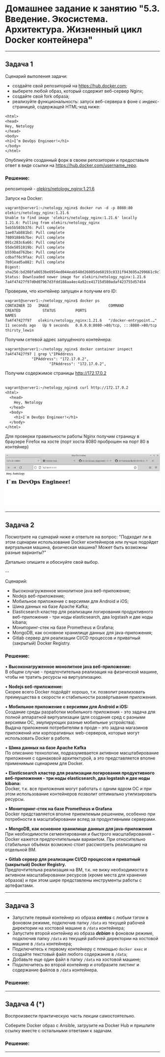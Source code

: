 
# Домашнее задание к занятию "5.3. Введение. Экосистема. Архитектура. Жизненный цикл Docker контейнера"

---

## Задача 1

Сценарий выполения задачи:

- создайте свой репозиторий на https://hub.docker.com;
- выберете любой образ, который содержит веб-сервер Nginx;
- создайте свой fork образа;
- реализуйте функциональность:
запуск веб-сервера в фоне с индекс-страницей, содержащей HTML-код ниже:
```
<html>
<head>
Hey, Netology
</head>
<body>
<h1>I’m DevOps Engineer!</h1>
</body>
</html>
```
Опубликуйте созданный форк в своем репозитории и предоставьте ответ в виде ссылки на https://hub.docker.com/username_repo.

### Решение:
  
репозиторий - [olekirs/netology_nginx:1.21.6](https://hub.docker.com/repository/docker/olekirs/netology_nginx)

Запуск на Docker:
```shell
vagrant@server1:~/netology_nginx$ docker run -d -p 8080:80 olekirs/netology_nginx:1.21.6
Unable to find image 'olekirs/netology_nginx:1.21.6' locally
1.21.6: Pulling from olekirs/netology_nginx
5eb5b503b376: Pull complete 
1ae07ab881bd: Pull complete 
78091884b7be: Pull complete 
091c283c6a66: Pull complete 
55de5851019b: Pull complete 
b559bad762be: Pull complete 
cdbaff6c9faa: Pull complete 
7b91ead5a882: Pull complete 
Digest: sha256:bd208fa0653be6954ed044eab540d26005de60193c8331f943695a299661c9c7
Status: Downloaded newer image for olekirs/netology_nginx:1.21.6
7a4f47427f97d0d07967d3fdd188aa4ec4a92ce41715d580adaf423755d57454
```
  
Проверим, что контейнер запущен и получим его ID:
  
```shell
vagrant@server1:~/netology_nginx$ docker ps 
CONTAINER ID   IMAGE                           COMMAND                  CREATED          STATUS         PORTS                                   NAMES
7a4f47427f97   olekirs/netology_nginx:1.21.6   "/docker-entrypoint.…"   11 seconds ago   Up 9 seconds   0.0.0.0:8080->80/tcp, :::8080->80/tcp   thirsty_lewin
```
  
Получим сетевой адрес запущённого контейнера:
  
```shell
vagrant@server1:~/netology_nginx$ docker container inspect 7a4f47427f97 | grep \"IPAddress
            "IPAddress": "172.17.0.2",
                    "IPAddress": "172.17.0.2",
```
  
Получим содержимое страницы http://172.17.0.2
  
```shell

vagrant@server1:~/netology_nginx$ curl http://172.17.0.2
<html>
  <head>
    Hey, Netology
  </head>
  <body>
    <h1>I`m DevOps Engineer!</h1>
  </body>
</html>

```

Для проверки правильности работы Nginx получим страницу в браузере Firefox на хосте (порт хоста 8080 проброшен на порт 80 в контейнер)

![Отображение стартовой сраницы Nginx в Firefox](https://github.com/OleKirs/virt-homeworks/blob/05-virt-03-docker/05-virt-03-docker/imgs/5.3-img01.jpg)

___
## Задача 2

Посмотрите на сценарий ниже и ответьте на вопрос:
"Подходит ли в этом сценарии использование Docker контейнеров или лучше подойдет виртуальная машина, физическая машина? Может быть возможны разные варианты?"

Детально опишите и обоснуйте свой выбор.

--

Сценарий:

- Высоконагруженное монолитное java веб-приложение;
- Nodejs веб-приложение;
- Мобильное приложение c версиями для Android и iOS;
- Шина данных на базе Apache Kafka;
- Elasticsearch кластер для реализации логирования продуктивного веб-приложения - три ноды elasticsearch, два logstash и две ноды kibana;
- Мониторинг-стек на базе Prometheus и Grafana;
- MongoDB, как основное хранилище данных для java-приложения;
- Gitlab сервер для реализации CI/CD процессов и приватный (закрытый) Docker Registry.
  
### Решение:

•	**Высоконагруженное монолитное java веб-приложение:**  
В общем случае - предпочтительна реализация на физической машине, чтобы не тратить ресурсы на виртуализацию.  

•	**Nodejs веб-приложение:**   
Скорее всего Docker подойдёт хорошо, т.к. позволит реализовать преимущества в скорости и стабильности развёртывания приложения.  

•	**Мобильное приложение c версиями для Android и iOS:**  
Создание среды разработки мобильного приложения - это задача для полной аппаратной виртуализации (для создания сред с разными версиями ОC, эмулирующих разные мобильные устройства).  
Выдача приложения потребителям в проде – это задача магазинов приложений или корпоративных web-серверов, которые могут использовать Docker в работе.  

•	**Шина данных на базе Apache Kafka**  
По описанию технологии, подразумевается активное масштабирование приложения с одинаковой архитектурой, а это представляется вполне применимым сценарием для Docker.  

•	**Elasticsearch кластер для реализации логирования продуктивного веб-приложения - три ноды elasticsearch, два logstash и две ноды kibana:**  
Docker, т.к. все приложения могут работать с одним ядром ОС и при этом использование контейнеров позволит оптимально утилизировать ресурсы.  

•	**Мониторинг-стек на базе Prometheus и Grafana**  
Docker представляется вполне приемлемым решением, особенно при потребности в масштабировании вслед за продуктивными серверами.  

•	**MongoDB, как основное хранилище данных для java-приложения**  
При необходимости сегментирования и быстрого масштабирования – Docker кажется предпочтительным вариантом. При относительно стабильных объёмах возможно стоит рассмотреть реализацию на отдельной ВМ.   

•	**Gitlab сервер для реализации CI/CD процессов и приватный (закрытый) Docker Registry.**    
Предпочтительна реализация на ВМ, т.к. не вижу необходимости в активном масштабировании ресурсов (кроме места для хранения образов) и при этом шире представлены инструменты работы с артефактами.  

___
## Задача 3

- Запустите первый контейнер из образа ***centos*** c любым тэгом в фоновом режиме, подключив папку ```/data``` из текущей рабочей директории на хостовой машине в ```/data``` контейнера;
- Запустите второй контейнер из образа ***debian*** в фоновом режиме, подключив папку ```/data``` из текущей рабочей директории на хостовой машине в ```/data``` контейнера;
- Подключитесь к первому контейнеру с помощью ```docker exec``` и создайте текстовый файл любого содержания в ```/data```;
- Добавьте еще один файл в папку ```/data``` на хостовой машине;
- Подключитесь во второй контейнер и отобразите листинг и содержание файлов в ```/data``` контейнера.
  
### Решение:
  
___
## Задача 4 (*)

Воспроизвести практическую часть лекции самостоятельно.

Соберите Docker образ с Ansible, загрузите на Docker Hub и пришлите ссылку вместе с остальными ответами к задачам.

  
### Решение:

---

